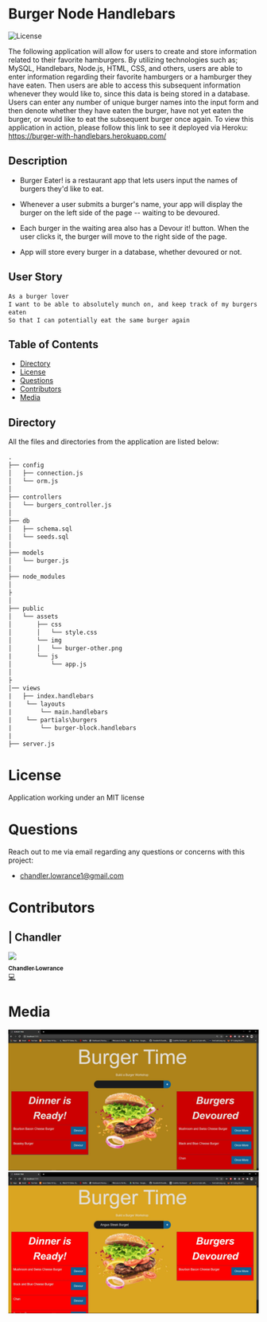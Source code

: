 # Burger Node Handlebars

![License](https://img.shields.io/badge/License-MIT-orange.svg)

The following application will allow for users to create and store information related to their favorite hamburgers. By utilizing technologies such as; MySQL, Handlebars, Node.js, HTML, CSS, and others, users are able to enter information regarding their favorite hamburgers or a hamburger they have eaten. Then users are able to access this subsequent information whenever they would like to, since this data is being stored in a database. Users can enter any number of unique burger names into the input form and then denote whether they have eaten the burger, have not yet eaten the burger, or would like to eat the subsequent burger once again. To view this application in action, please follow this link to see it deployed via Heroku: https://burger-with-handlebars.herokuapp.com/

## Description

- Burger Eater! is a restaurant app that lets users input the names of burgers they'd like to eat.

- Whenever a user submits a burger's name, your app will display the burger on the left side of the page -- waiting to be devoured.

- Each burger in the waiting area also has a Devour it! button. When the user clicks it, the burger will move to the right side of the page.

- App will store every burger in a database, whether devoured or not.

## User Story

```
As a burger lover
I want to be able to absolutely munch on, and keep track of my burgers eaten
So that I can potentially eat the same burger again
```

## Table of Contents

* [Directory](#Directory)
* [License](#license)
* [Questions](#questions)
* [Contributors](#contributors)
* [Media](#media)

## Directory

All the files and directories from the application are listed below:

```
.
├── config
│   ├── connection.js
│   └── orm.js
│ 
├── controllers
│   └── burgers_controller.js
│
├── db
│   ├── schema.sql
│   └── seeds.sql
│
├── models
│   └── burger.js
│ 
├── node_modules
│ 
├
│
├── public
│   └── assets
│       ├── css
│       │   └── style.css
│       └── img
│       │   └── burger-other.png
|       └── js
│           └── app.js
│
├
│── views
|   ├── index.handlebars
|    └── layouts
|        └── main.handlebars
|    └── partials\burgers
|        └── burger-block.handlebars
|
├── server.js

```

# License

Application working under an MIT license

# Questions

Reach out to me via email regarding any questions or concerns with this project:
- chandler.lowrance1@gmail.com


# Contributors

| Chandler
------------ 

[<img src="https://avatars0.githubusercontent.com/u/65209786?s=400&u=cb17a056cc6e4ab1216a4b19a6d190d5a6727651&v=4" width="100px;"/><br /><sub><b>Chandler Lowrance</b></sub>](https://github.com/Chandler8)<br />[💻](https://github.com/Chandler8?tab=repositories "Repositories")

# Media

![](public/assets/images/display1.JPG)
![](public/assets/images/display2.JPG)